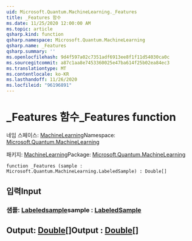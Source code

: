 ```yaml
---
uid: Microsoft.Quantum.MachineLearning._Features
title: _Features 함수
ms.date: 11/25/2020 12:00:00 AM
ms.topic: article
qsharp.kind: function
qsharp.namespace: Microsoft.Quantum.MachineLearning
qsharp.name: _Features
qsharp.summary: ''
ms.openlocfilehash: 9d4f597a02c7351adf6913ee8f1f11d54030ca0c
ms.sourcegitcommit: a87c1aa8e7453360025e47ba614f25b02ea84ec3
ms.translationtype: MT
ms.contentlocale: ko-KR
ms.lasthandoff: 11/26/2020
ms.locfileid: "96196891"
---
```

# <a name="_features-function"></a><span data-ttu-id="caa75-102">_Features 함수</span><span class="sxs-lookup"><span data-stu-id="caa75-102">_Features function</span></span>

<span data-ttu-id="caa75-103">네임 스페이스: [MachineLearning](xref:Microsoft.Quantum.MachineLearning)</span><span class="sxs-lookup"><span data-stu-id="caa75-103">Namespace: [Microsoft.Quantum.MachineLearning](xref:Microsoft.Quantum.MachineLearning)</span></span>

<span data-ttu-id="caa75-104">패키지: [MachineLearning](https://nuget.org/packages/Microsoft.Quantum.MachineLearning)</span><span class="sxs-lookup"><span data-stu-id="caa75-104">Package: [Microsoft.Quantum.MachineLearning](https://nuget.org/packages/Microsoft.Quantum.MachineLearning)</span></span>




```qsharp
function _Features (sample : Microsoft.Quantum.MachineLearning.LabeledSample) : Double[]
```


## <a name="input"></a><span data-ttu-id="caa75-105">입력</span><span class="sxs-lookup"><span data-stu-id="caa75-105">Input</span></span>

### <a name="sample--labeledsample"></a><span data-ttu-id="caa75-106">샘플: [Labeledsample](xref:Microsoft.Quantum.MachineLearning.LabeledSample)</span><span class="sxs-lookup"><span data-stu-id="caa75-106">sample : [LabeledSample](xref:Microsoft.Quantum.MachineLearning.LabeledSample)</span></span>





## <a name="output--double"></a><span data-ttu-id="caa75-107">Output: [Double](xref:microsoft.quantum.lang-ref.double)[]</span><span class="sxs-lookup"><span data-stu-id="caa75-107">Output : [Double](xref:microsoft.quantum.lang-ref.double)[]</span></span>

